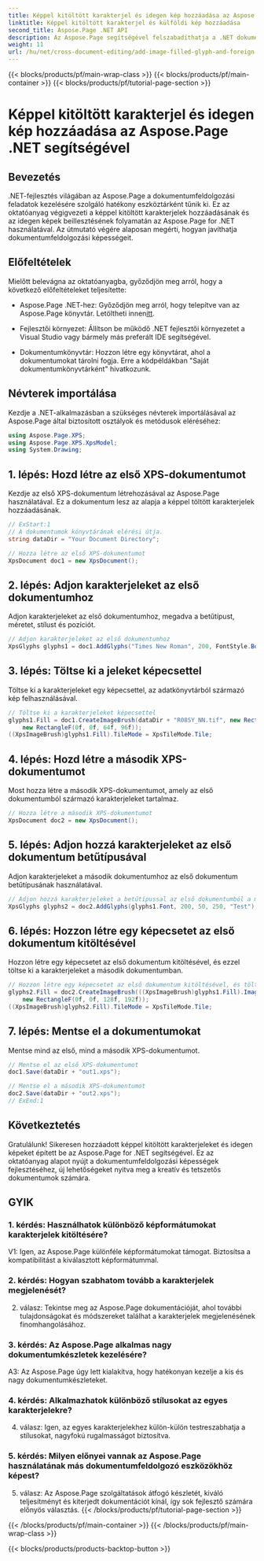 ```yaml
---
title: Képpel kitöltött karakterjel és idegen kép hozzáadása az Aspose.Page .NET segítségével
linktitle: Képpel kitöltött karakterjel és külföldi kép hozzáadása
second_title: Aspose.Page .NET API
description: Az Aspose.Page segítségével felszabadíthatja a .NET dokumentumfeldolgozási lehetőségeit. Könnyedén adjon hozzá képekkel kitöltött karakterjeleket. Javítsa a látványt és egyszerűsítse munkafolyamatait.
weight: 11
url: /hu/net/cross-document-editing/add-image-filled-glyph-and-foreign-image/
---
```


{{< blocks/products/pf/main-wrap-class >}}
{{< blocks/products/pf/main-container >}}
{{< blocks/products/pf/tutorial-page-section >}}

# Képpel kitöltött karakterjel és idegen kép hozzáadása az Aspose.Page .NET segítségével

## Bevezetés

.NET-fejlesztés világában az Aspose.Page a dokumentumfeldolgozási feladatok kezelésére szolgáló hatékony eszköztárként tűnik ki. Ez az oktatóanyag végigvezeti a képpel kitöltött karakterjelek hozzáadásának és az idegen képek beillesztésének folyamatán az Aspose.Page for .NET használatával. Az útmutató végére alaposan megérti, hogyan javíthatja dokumentumfeldolgozási képességeit.

## Előfeltételek

Mielőtt belevágna az oktatóanyagba, győződjön meg arról, hogy a következő előfeltételeket teljesítette:

-  Aspose.Page .NET-hez: Győződjön meg arról, hogy telepítve van az Aspose.Page könyvtár. Letöltheti innen[itt](https://releases.aspose.com/page/net/).

- Fejlesztői környezet: Állítson be működő .NET fejlesztői környezetet a Visual Studio vagy bármely más preferált IDE segítségével.

- Dokumentumkönyvtár: Hozzon létre egy könyvtárat, ahol a dokumentumokat tárolni fogja. Erre a kódpéldákban "Saját dokumentumkönyvtárként" hivatkozunk.

## Névterek importálása

Kezdje a .NET-alkalmazásban a szükséges névterek importálásával az Aspose.Page által biztosított osztályok és metódusok eléréséhez:

```csharp
using Aspose.Page.XPS;
using Aspose.Page.XPS.XpsModel;
using System.Drawing;
```

## 1. lépés: Hozd létre az első XPS-dokumentumot

Kezdje az első XPS-dokumentum létrehozásával az Aspose.Page használatával. Ez a dokumentum lesz az alapja a képpel töltött karakterjelek hozzáadásának.

```csharp
// ExStart:1
// A dokumentumok könyvtárának elérési útja.
string dataDir = "Your Document Directory";

// Hozza létre az első XPS-dokumentumot
XpsDocument doc1 = new XpsDocument();
```

## 2. lépés: Adjon karakterjeleket az első dokumentumhoz

Adjon karakterjeleket az első dokumentumhoz, megadva a betűtípust, méretet, stílust és pozíciót.

```csharp
// Adjon karakterjeleket az első dokumentumhoz
XpsGlyphs glyphs1 = doc1.AddGlyphs("Times New Roman", 200, FontStyle.Bold, 50, 250, "Test");
```

## 3. lépés: Töltse ki a jeleket képecsettel

Töltse ki a karakterjeleket egy képecsettel, az adatkönyvtárból származó kép felhasználásával.

```csharp
// Töltse ki a karakterjeleket képecsettel
glyphs1.Fill = doc1.CreateImageBrush(dataDir + "R08SY_NN.tif", new RectangleF(0f, 0f, 128f, 192f),
    new RectangleF(0f, 0f, 64f, 96f));
((XpsImageBrush)glyphs1.Fill).TileMode = XpsTileMode.Tile;
```

## 4. lépés: Hozd létre a második XPS-dokumentumot

Most hozza létre a második XPS-dokumentumot, amely az első dokumentumból származó karakterjeleket tartalmaz.

```csharp
// Hozza létre a második XPS-dokumentumot
XpsDocument doc2 = new XpsDocument();
```

## 5. lépés: Adjon hozzá karakterjeleket az első dokumentum betűtípusával

Adjon karakterjeleket a második dokumentumhoz az első dokumentum betűtípusának használatával.

```csharp
// Adjon hozzá karakterjeleket a betűtípussal az első dokumentumból a második dokumentumba
XpsGlyphs glyphs2 = doc2.AddGlyphs(glyphs1.Font, 200, 50, 250, "Test");
```

## 6. lépés: Hozzon létre egy képecsetet az első dokumentum kitöltésével

Hozzon létre egy képecsetet az első dokumentum kitöltésével, és ezzel töltse ki a karakterjeleket a második dokumentumban.

```csharp
// Hozzon létre egy képecsetet az első dokumentum kitöltésével, és töltse ki a karakterjeleket a második dokumentumban
glyphs2.Fill = doc2.CreateImageBrush(((XpsImageBrush)glyphs1.Fill).Image, new RectangleF(0f, 0f, 128f, 192f),
    new RectangleF(0f, 0f, 128f, 192f));
((XpsImageBrush)glyphs2.Fill).TileMode = XpsTileMode.Tile;
```

## 7. lépés: Mentse el a dokumentumokat

Mentse mind az első, mind a második XPS-dokumentumot.

```csharp
// Mentse el az első XPS-dokumentumot
doc1.Save(dataDir + "out1.xps");

// Mentse el a második XPS-dokumentumot
doc2.Save(dataDir + "out2.xps");
// ExEnd:1
```

## Következtetés

Gratulálunk! Sikeresen hozzáadott képpel kitöltött karakterjeleket és idegen képeket épített be az Aspose.Page for .NET segítségével. Ez az oktatóanyag alapot nyújt a dokumentumfeldolgozási képességek fejlesztéséhez, új lehetőségeket nyitva meg a kreatív és tetszetős dokumentumok számára.

## GYIK

### 1. kérdés: Használhatok különböző képformátumokat karakterjelek kitöltésére?

V1: Igen, az Aspose.Page különféle képformátumokat támogat. Biztosítsa a kompatibilitást a kiválasztott képformátummal.

### 2. kérdés: Hogyan szabhatom tovább a karakterjelek megjelenését?

2. válasz: Tekintse meg az Aspose.Page dokumentációját, ahol további tulajdonságokat és módszereket találhat a karakterjelek megjelenésének finomhangolásához.

### 3. kérdés: Az Aspose.Page alkalmas nagy dokumentumkészletek kezelésére?

A3: Az Aspose.Page úgy lett kialakítva, hogy hatékonyan kezelje a kis és nagy dokumentumkészleteket.

### 4. kérdés: Alkalmazhatok különböző stílusokat az egyes karakterjelekre?

4. válasz: Igen, az egyes karakterjelekhez külön-külön testreszabhatja a stílusokat, nagyfokú rugalmasságot biztosítva.

### 5. kérdés: Milyen előnyei vannak az Aspose.Page használatának más dokumentumfeldolgozó eszközökhöz képest?

5. válasz: Az Aspose.Page szolgáltatások átfogó készletét, kiváló teljesítményt és kiterjedt dokumentációt kínál, így sok fejlesztő számára előnyös választás.
{{< /blocks/products/pf/tutorial-page-section >}}

{{< /blocks/products/pf/main-container >}}
{{< /blocks/products/pf/main-wrap-class >}}

{{< blocks/products/products-backtop-button >}}
